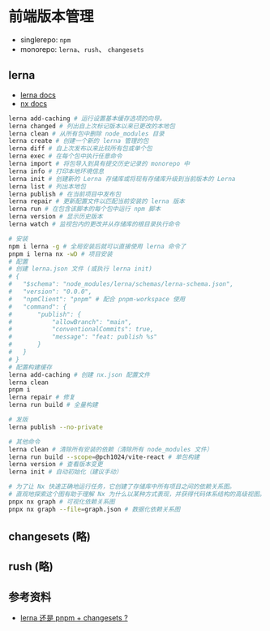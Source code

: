 # 前端版本管理

-   singlerepo: `npm`
-   monorepo: `lerna`、`rush`、 `changesets`

## lerna

-   [lerna docs](https://lerna.js.org/docs/introduction)
-   [nx docs](https://nx.dev/getting-started/intro)

```bash
lerna add-caching # 运行设置基本缓存选项的向导。
lerna changed # 列出自上次标记版本以来已更改的本地包
lerna clean # 从所有包中删除 node_modules 目录
lerna create # 创建一个新的 lerna 管理的包
lerna diff # 自上次发布以来比较所有包或单个包
lerna exec # 在每个包中执行任意命令
lerna import # 将包导入到具有提交历史记录的 monorepo 中
lerna info # 打印本地环境信息
lerna init # 创建新的 Lerna 存储库或将现有存储库升级到当前版本的 Lerna
lerna list # 列出本地包
lerna publish # 在当前项目中发布包
lerna repair # 更新配置文件以匹配当前安装的 lerna 版本
lerna run # 在包含该脚本的每个包中运行 npm 脚本
lerna version # 显示历史版本
lerna watch # 监视包内的更改并从存储库的根目录执行命令
```

```bash
# 安装
npm i lerna -g # 全局安装后就可以直接使用 lerna 命令了
pnpm i lerna nx -wD # 项目安装
# 配置
# 创建 lerna.json 文件 (或执行 lerna init)
# {
# 	"$schema": "node_modules/lerna/schemas/lerna-schema.json",
# 	"version": "0.0.0",
# 	"npmClient": "pnpm" # 配合 pnpm-workspace 使用
#   "command": {
# 		"publish": {
# 			"allowBranch": "main",
# 			"conventionalCommits": true,
# 			"message": "feat: publish %s"
# 		}
# 	}
# }
# 配置构建缓存
lerna add-caching # 创建 nx.json 配置文件
lerna clean
pnpm i
lerna repair # 修复
lerna run build # 全量构建

# 发版
lerna publish --no-private

# 其他命令
lerna clean # 清除所有安装的依赖（清除所有 node_modules 文件）
lerna run build --scope=@pch1024/vite-react # 单包构建
lerna version # 查看版本变更
lerna init # 自动初始化（建议手动）

# 为了让 Nx 快速正确地运行任务，它创建了存储库中所有项目之间的依赖关系图。
# 直观地探索这个图有助于理解 Nx 为什么以某种方式表现，并获得代码体系结构的高级视图。
pnpx nx graph # 可视化依赖关系图
pnpx nx graph --file=graph.json # 数据化依赖关系图
```

## changesets (略)

## rush (略)

## 参考资料

-   [lerna 还是 pnpm + changesets ?](https://juejin.cn/post/7220681627977318458?searchId=20231124232715450446D9FAEA384A833F)
